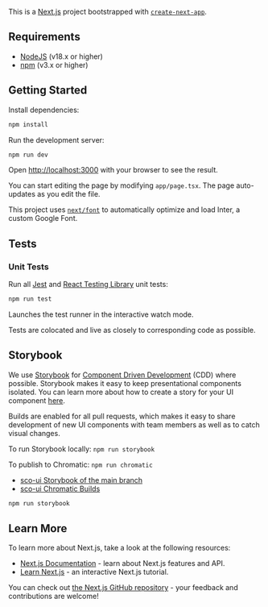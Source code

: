This is a [Next.js](https://nextjs.org/) project bootstrapped with [`create-next-app`](https://github.com/vercel/next.js/tree/canary/packages/create-next-app).

## Requirements

- [NodeJS](https://nodejs.org/en) (v18.x or higher)
- [npm](https://www.npmjs.com/) (v3.x or higher)

## Getting Started

Install dependencies:

```bash
npm install
```

Run the development server:

```bash
npm run dev
```

Open [http://localhost:3000](http://localhost:3000) with your browser to see the result.

You can start editing the page by modifying `app/page.tsx`. The page auto-updates as you edit the file.

This project uses [`next/font`](https://nextjs.org/docs/basic-features/font-optimization) to automatically optimize and load Inter, a custom Google Font.


## Tests

### Unit Tests

Run all [Jest](https://jestjs.io/) and [React Testing Library](https://testing-library.com/docs/react-testing-library/intro) unit tests:

```bash
npm run test
````

Launches the test runner in the interactive watch mode.

Tests are colocated and live as closely to corresponding code as possible.


## Storybook

We use [Storybook](https://storybook.js.org/) for [Component Driven Development](https://www.componentdriven.org/) (CDD) where possible. Storybook makes it easy to keep presentational components isolated. You can learn more about how to create a story for your UI component [here](https://storybook.js.org/docs/react/writing-stories/introduction).

Builds are enabled for all pull requests, which makes it easy to share development of new UI components with team members as well as to catch visual changes. 

To run Storybook locally: `npm run storybook`

To publish to Chromatic: `npm run chromatic`

- [sco-ui Storybook of the main branch](https://main--651ecd1e3026bc6c081c82b9.chromatic.com)
- [sco-ui Chromatic Builds](https://www.chromatic.com/library?appId=651ecd1e3026bc6c081c82b9&branch=main)


```bash
npm run storybook
```


## Learn More

To learn more about Next.js, take a look at the following resources:

- [Next.js Documentation](https://nextjs.org/docs) - learn about Next.js features and API.
- [Learn Next.js](https://nextjs.org/learn) - an interactive Next.js tutorial.

You can check out [the Next.js GitHub repository](https://github.com/vercel/next.js/) - your feedback and contributions are welcome!
